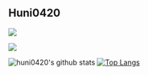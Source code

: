 ## Huni0420
<a href="https://github.com/huni0420"><img src="https://hits.seeyoufarm.com/api/count/incr/badge.svg?url=https%3A%2F%2Fgithub.com%2Fhuni0420&count_bg=%23000000&title_bg=%23000000&icon=github.svg&icon_color=%23E7E7E7&title=GitHub&edge_flat=false)"/></a>   

<a href="https://solved.ac/code999"><img align="center" src="http://mazassumnida.wtf/api/v2/generate_badge?boj=code999&theme=dark"/></a>

![huni0420's github stats](https://github-readme-stats.vercel.app/api?username=huni0420&theme=vue&show_icons=true&hide_border=true)
[![Top Langs](https://github-readme-stats.vercel.app/api/top-langs/?username=huni0420&theme=vue&layout=compact&hide_border=true)](https://github.com/anuraghazra/github-readme-stats)<br>

<!-- <a href="https://solved.ac/rhdydqls1024"><img align="right" src="http://mazassumnida.wtf/api/v2/generate_badge?boj=rhdydqls1024&theme=dark"/></a> -->
